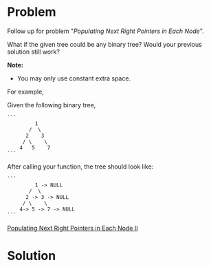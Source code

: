 
# Problem

Follow up for problem "_Populating Next Right Pointers in Each Node_".

What if the given tree could be any binary tree? Would your previous solution
still work?

**Note:**

  * You may only use constant extra space.

For example,

Given the following binary tree,

    ```
             1
           /  \
          2    3
         / \    \
        4   5    7
    ```

After calling your function, the tree should look like:

    ```
             1 -> NULL
           /  \
          2 -> 3 -> NULL
         / \    \
        4-> 5 -> 7 -> NULL
    ```



[Populating Next Right Pointers in Each Node II](https://leetcode.com/problems/populating-next-right-pointers-in-each-node-ii)

# Solution



